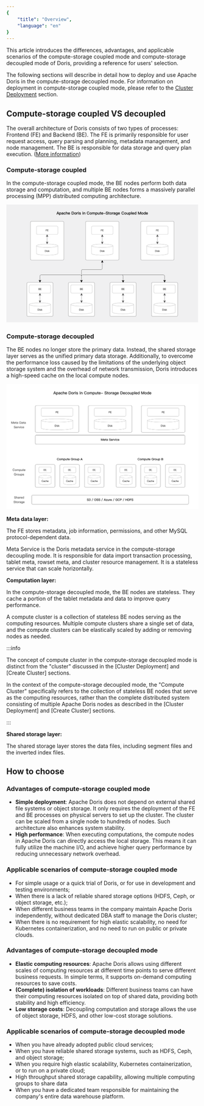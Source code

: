 ```yaml
---
{
    "title": "Overview",
    "language": "en"
}
---
```


<!--
Licensed to the Apache Software Foundation (ASF) under one
or more contributor license agreements.  See the NOTICE file
distributed with this work for additional information
regarding copyright ownership.  The ASF licenses this file
to you under the Apache License, Version 2.0 (the
"License"); you may not use this file except in compliance
with the License.  You may obtain a copy of the License at

  http://www.apache.org/licenses/LICENSE-2.0

Unless required by applicable law or agreed to in writing,
software distributed under the License is distributed on an
"AS IS" BASIS, WITHOUT WARRANTIES OR CONDITIONS OF ANY
KIND, either express or implied.  See the License for the
specific language governing permissions and limitations
under the License.
-->

This article introduces the differences, advantages, and applicable scenarios of the compute-storage coupled mode and compute-storage decoupled mode of Doris, providing a reference for users' selection. 

The following sections will describe in detail how to deploy and use Apache Doris in the compute-storage decoupled mode. For information on deployment in compute-storage coupled mode, please refer to the [Cluster Deployment](../../versioned_docs/version-2.1/install/deploy-manually/integrated-storage-compute-deploy-manually) section.

## **Compute-storage coupled VS decoupled**

The overall architecture of Doris consists of two types of processes: Frontend (FE) and Backend (BE). The FE is primarily responsible for user request access, query parsing and planning, metadata management, and node management. The BE is responsible for data storage and query plan execution. ([More information](../gettingStarted/what-is-apache-doris))

### Compute-storage coupled

In the compute-storage coupled mode, the BE nodes perform both data storage and computation, and multiple BE nodes forms a massively parallel processing (MPP) distributed computing architecture.

![compute storage coupled architecture](/images/compute-storage-coupled.png)

### **Compute-storage decoupled**

The BE nodes no longer store the primary data. Instead, the shared storage layer serves as the unified primary data storage. Additionally, to overcome the performance loss caused by the limitations of the underlying object storage system and the overhead of network transmission, Doris introduces a high-speed cache on the local compute nodes.

![compute storage decoupled architecture](/images/compute-storage-decoupled.png)

**Meta data layer:**

The FE stores metadata, job information, permissions, and other MySQL protocol-dependent data.

Meta Service is the Doris metadata service in the compute-storage decoupling mode. It is responsible for data import transaction processing, tablet meta, rowset meta, and cluster resource management. It is a stateless service that can scale horizontally.

**Computation layer:** 

In the compute-storage decoupled mode, the BE nodes are stateless. They cache a portion of the tablet metadata and data to improve query performance.

A compute cluster is a collection of stateless BE nodes serving as the computing resources. Multiple compute clusters share a single set of data, and the compute clusters can be elastically scaled by adding or removing nodes as needed.

:::info

The concept of compute cluster in the compute-storage decoupled mode is distinct from the "cluster" discussed in the [Cluster Deployment] and [Create Cluster] sections.

In the context of the compute-storage decoupled mode, the "Compute Cluster" specifically refers to the collection of stateless BE nodes that serve as the computing resources, rather than the complete distributed system consisting of multiple Apache Doris nodes as described in the [Cluster Deployment] and [Create Cluster] sections.

:::

**Shared storage layer:**

The shared storage layer stores the data files, including segment files and the inverted index files.

## How to choose

### Advantages of compute-storage coupled mode

- **Simple deployment**: Apache Doris does not depend on external shared file systems or object storage. It only requires the deployment of the FE and BE processes on physical servers to set up the cluster. The cluster can be scaled from a single node to hundreds of nodes. Such architecture also enhances system stability.
- **High performance**: When executing computations, the compute nodes in Apache Doris can directly access the local storage. This means it can fully utilize the machine I/O, and achieve higher query performance by reducing unnecessary network overhead.

### Applicable scenarios of compute-storage coupled mode

- For simple usage or a quick trial of Doris, or for use in development and testing environments;
- When there is a lack of reliable shared storage options (HDFS, Ceph, or object storage, etc.);
- When different business teams in the company maintain Apache Doris independently, without dedicated DBA staff to manage the Doris cluster;
- When there is no requirement for high elastic scalability, no need for Kubernetes containerization, and no need to run on public or private clouds.

### Advantages of compute-storage decoupled mode

- **Elastic computing resources**: Apache Doris allows using different scales of computing resources at different time points to serve different business requests. In simple terms, it supports on-demand computing resources to save costs.
- **(Complete) isolation of workloads**: Different business teams can have their computing resources isolated on top of shared data, providing both stability and high efficiency.
- **Low storage costs**: Decoupling computation and storage allows the use of object storage, HDFS, and other low-cost storage solutions.

### Applicable scenarios of compute-storage decoupled mode

- When you have already adopted public cloud services;
- When you have reliable shared storage systems, such as HDFS, Ceph, and object storage;
- When you require high elastic scalability, Kubernetes containerization, or to run on a private cloud;
- High throughput shared storage capability, allowing multiple computing groups to share data
- When you have a dedicated team responsible for maintaining the company's entire data warehouse platform.
